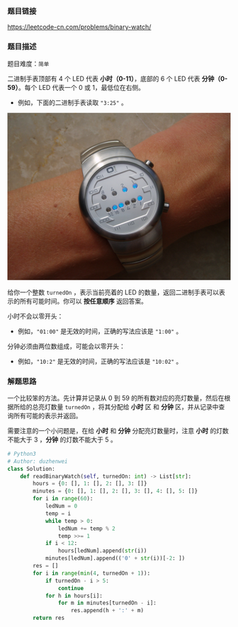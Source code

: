 ### 题目链接
https://leetcode-cn.com/problems/binary-watch/

### 题目描述
题目难度：```简单```

二进制手表顶部有 4 个 LED 代表 **小时（0-11）**，底部的 6 个 LED 代表 **分钟（0-59）**。每个 LED 代表一个 0 或 1，最低位在右侧。

- 例如，下面的二进制手表读取 ```"3:25"``` 。

![示例图](../assets/401.示例图.jpeg)

给你一个整数 ```turnedOn``` ，表示当前亮着的 LED 的数量，返回二进制手表可以表示的所有可能时间。你可以 **按任意顺序** 返回答案。

小时不会以零开头：

- 例如，```"01:00"``` 是无效的时间，正确的写法应该是 ```"1:00"``` 。

分钟必须由两位数组成，可能会以零开头：

- 例如，```"10:2"``` 是无效的时间，正确的写法应该是 ```"10:02"``` 。

### 解题思路
一个比较笨的方法。先计算并记录从 0 到 59 的所有数对应的亮灯数量，然后在根据所给的总亮灯数量 ```turnedOn``` ，将其分配给 **小时** 区 和 **分钟** 区，并从记录中查询所有可能的表示并返回。

需要注意的一个小问题是，在给 **小时** 和 **分钟** 分配亮灯数量时，注意 **小时** 的灯数不能大于 3 ，**分钟** 的灯数不能大于 5 。

```python
# Python3
# Author: duzhenwei
class Solution:
    def readBinaryWatch(self, turnedOn: int) -> List[str]:
        hours = {0: [], 1: [], 2: [], 3: []}
        minutes = {0: [], 1: [], 2: [], 3: [], 4: [], 5: []}
        for i in range(60):
            ledNum = 0
            temp = i
            while temp > 0:
                ledNum += temp % 2
                temp >>= 1
            if i < 12:
                hours[ledNum].append(str(i))
            minutes[ledNum].append(('0' + str(i))[-2: ])
        res = []
        for i in range(min(4, turnedOn + 1)):
            if turnedOn - i > 5:
                continue
            for h in hours[i]:
                for m in minutes[turnedOn - i]:
                    res.append(h + ':' + m)
        return res
```
